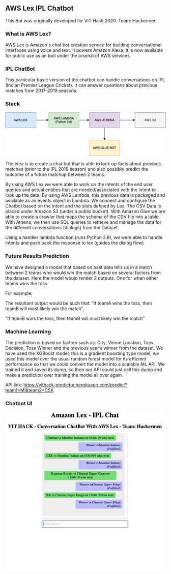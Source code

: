 ## AWS Lex IPL Chatbot


This Bot was originally developed for VIT Hack 2020. Team: Hackermen.

### What is AWS Lex?

AWS Lex is Amazon's chat bot creation service for building conversational interfaces using voice and text. It powers Amazon Alexa. It is now available for public use as an tool under the arsenal of AWS services.

### IPL ChatBot

This particular basic version of the chatbot can handle conversations on IPL (Indian Premier League Cricket). It can answer questions about previous matches from 2017-2019 seasons.

### Stack

![stack](./stacj-vithack.png)

The idea is to create a chat bot that is able to look up facts  about previous matches (prior to the IPL 2019 season) and also possibly predict the outcome of a future matchup between 2 teams.

By using AWS Lex we were able to work on the intents of the end user queries and actual entities that are needed/associated with the intent to look up the data. By using AWS Lambda, this previous data is packaged and available as an events object in Lambda.
We connect and configure the Chatbot based on the intent and the slots defined by Lex. The CSV Data is placed under Amazon S3 (under a public bucket). With Amazon Glue we are able to create a crawler that maps the schema of the CSV file into a table. With Athena, we then use SQL queries to retrieve and manage the data for the different conversations (dialogs) from the Dataset. 

Using a handler lambda function (runs Python 3.8), we were able to handle intents and push back the response to lex (guides the dialog flow)

### Future Results Prediction

We have designed a model that based on past data tells us in a match between 2 teams who would win the match based on several factors from the dataset. Here the model would render 2 outputs. One for when either teams wins the toss.

For example: 

The resultant output would be such that:
“if teamA wins the toss, then teamB will most likely win the match”,

“If teamB wins the toss, then teamB will most likely win the match”

### Machine Learning

The prediction is based on factors such as:
City, Venue Location, Toss Decision, Toss Winner and the previous year’s winner from the dataset.
We have used the XGBoost model, this is a gradient boosting type model, we used this model over the usual random forest model for its efficient performance so that we could convert the model into a scalable ML API. We trained it and saved its dump, so then our API could just call this dump and make a prediction over training the model all over again.

API link: https://vithack-predictor.herokuapp.com/predict?team1=MI&team2=CSK


### Chatbot UI

![](iplchatbotscreenshot.jpeg)